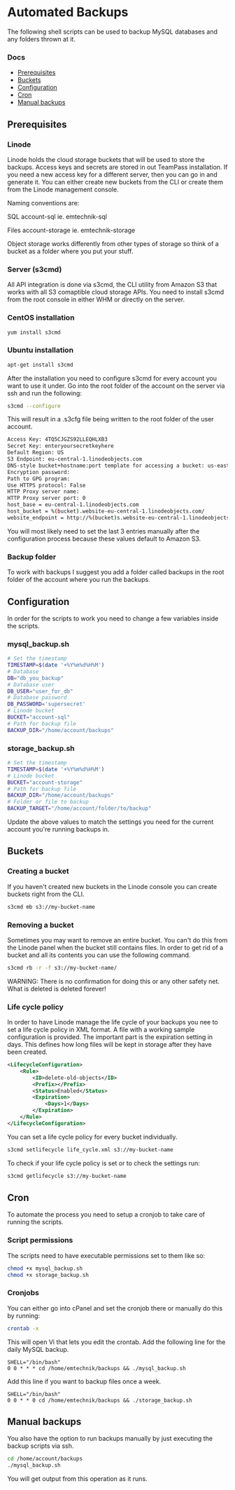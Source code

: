 # Automated Backups

The following shell scripts can be used to backup MySQL databases and any folders thrown at it.

### Docs

-   [Prerequisites](#prerequisites)
-   [Buckets](#buckets)
-   [Configuration](#configuration)
-   [Cron](#cron)
-   [Manual backups](#manual-backups)

## Prerequisites

### Linode

Linode holds the cloud storage buckets that will be used to store the backups. Access keys and secrets are stored in
out TeamPass installation. If you need a new access key for a different server, then you can go in and generate it. You
can either create new buckets from the CLI or create them from the Linode management console.

Naming conventions are:

SQL
account-sql ie. emtechnik-sql

Files
account-storage ie. emtechnik-storage

Object storage works differently from other types of storage so think of a bucket as a folder where you put your stuff.

### Server (s3cmd)

All API integration is done via s3cmd, the CLI utility from Amazon S3 that works with all S3 comaptible cloud storage APIs.
You need to install s3cmd from the root console in either WHM or directly on the server.

### CentOS installation

```bash
yum install s3cmd
```

### Ubuntu installation

```bash
apt-get install s3cmd
```

After the installation you need to configure s3cmd for every account you want to use it under. Go into the root folder of the account on the server via ssh and run the following:

```bash
s3cmd --configure
```

This will result in a .s3cfg file being written to the root folder of the user account.

```bash
Access Key: 4TQ5CJGZS92LLEQHLXB3
Secret Key: enteryoursecretkeyhere
Default Region: US
S3 Endpoint: eu-central-1.linodeobjects.com
DNS-style bucket+hostname:port template for accessing a bucket: us-east-1.linodeobjects.com
Encryption password:
Path to GPG program:
Use HTTPS protocol: False
HTTP Proxy server name:
HTTP Proxy server port: 0
host_base = eu-central-1.linodeobjects.com
host_bucket = %(bucket).website-eu-central-1.linodeobjects.com/
website_endpoint = http://%(bucket)s.website-eu-central-1.linodeobjects.com/
```

You will most likely need to set the last 3 entries manually after the configuration process because these values default to
Amazon S3.

### Backup folder

To work with backups I suggest you add a folder called backups in the root folder of the account where you run the backups.

## Configuration

In order for the scripts to work you need to change a few variables inside the scripts.

### mysql_backup.sh

```sh
# Set the timestamp
TIMESTAMP=$(date '+%Y%m%d%H%M')
# Database
DB="db_you_backup"
# Database user
DB_USER="user_for_db"
# Database password
DB_PASSWORD='supersecret'
# Linode bucket
BUCKET="account-sql"
# Path for backup file
BACKUP_DIR="/home/account/backups"
```

### storage_backup.sh

```sh
# Set the timestamp
TIMESTAMP=$(date '+%Y%m%d%H%M')
# Linode bucket
BUCKET="account-storage"
# Path for backup file
BACKUP_DIR="/home/account/backups"
# Folder or file to backup
BACKUP_TARGET="/home/account/folder/to/backup"
```

Update the above values to match the settings you need for the current account you're running backups in.

## Buckets

### Creating a bucket

If you haven't created new buckets in the Linode console you can create buckets right from the CLI.

```bash
s3cmd mb s3://my-bucket-name
```

### Removing a bucket

Sometimes you may want to remove an entire bucket. You can't do this from the Linode panel when the bucket still contains
files. In order to get rid of a bucket and all its contents you can use the following command.

```bash
s3cmd rb -r -f s3://my-bucket-name/
```

WARNING: There is no confirmation for doing this or any other safety net. What is deleted is deleted forever!

### Life cycle policy

In order to have Linode manage the life cycle of your backups you nee to set a life cycle policy in XML format. A file with
a working sample configuration is provided. The important part is the expiration setting in days. This defines how long files will be kept in storage after they have been created.

```xml
<LifecycleConfiguration>
    <Rule>
        <ID>delete-old-objects</ID>
        <Prefix></Prefix>
        <Status>Enabled</Status>
        <Expiration>
            <Days>1</Days>
        </Expiration>
    </Rule>
</LifecycleConfiguration>
```

You can set a life cycle policy for every bucket individually.

```bash
s3cmd setlifecycle life_cycle.xml s3://my-bucket-name
```

To check if your life cycle policy is set or to check the settings run:

```bash
s3cmd getlifecycle s3://my-bucket-name
```

## Cron

To automate the process you need to setup a cronjob to take care of running the scripts.

### Script permissions

The scripts need to have executable permissions set to them like so:

```bash
chmod +x mysql_backup.sh
chmod +x storage_backup.sh
```

### Cronjobs

You can either go into cPanel and set the cronjob there or manually do this by running:

```bash
crontab -x
```

This will open Vi that lets you edit the crontab. Add the following line for the daily MySQL backup.

```vi
SHELL="/bin/bash"
0 0 * * * cd /home/emtechnik/backups && ./mysql_backup.sh
```

Add this line if you want to backup files once a week.

```vi
SHELL="/bin/bash"
0 0 * * 0 cd /home/emtechnik/backups && ./storage_backup.sh
```

## Manual backups

You also have the option to run backups manually by just executing the backup scripts via ssh.

```bash
cd /home/account/backups
./mysql_backup.sh
```

You will get output from this operation as it runs.
